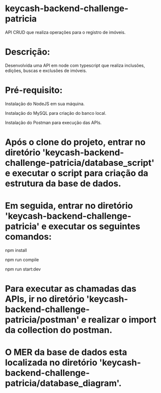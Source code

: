 ﻿# keycash-backend-challenge-patricia
API CRUD que realiza operações para o registro de imóveis. 

# Descrição:
Desenvolvida uma API em node com typescript que realiza inclusões, edições, buscas e exclusões de imóveis.

# Pré-requisito:
Instalação do NodeJS em sua máquina.

Instalação do MySQL para criação do banco local.

Instalação do Postman para execução das APIs.


# Após o clone do projeto, entrar no diretório 'keycash-backend-challenge-patricia/database_script' e executar o script para criação da estrutura da base de dados.


# Em seguida, entrar no diretório 'keycash-backend-challenge-patricia' e executar os seguintes comandos:

npm install

npm run compile

npm run start:dev


# Para executar as chamadas das APIs, ir no diretório 'keycash-backend-challenge-patricia/postman' e realizar o import da collection do postman.


# O MER da base de dados esta localizada no diretório 'keycash-backend-challenge-patricia/database_diagram'.

